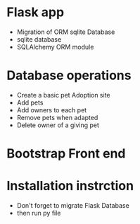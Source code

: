 # Flask app
* Migration of ORM sqlite Database
*  sqlite database
*  SQLAlchemy ORM module

# Database operations
*  Create a basic pet Adoption site
* Add pets
* Add owners to each pet
* Remove pets when adapted
* Delete owner of a giving pet

# Bootstrap Front end

# Installation instrction 
* Don't forget to migrate Flask Database
*  then run py file
